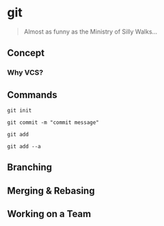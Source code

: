 # git

> Almost as funny as the Ministry of Silly Walks...

## Concept

### Why VCS?

## Commands

`git init`

`git commit -m "commit message"`

`git add`

`git add --a`

## Branching

## Merging & Rebasing

## Working on a Team
